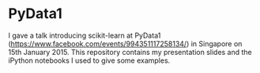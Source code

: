 # PyData1
I gave a talk introducing scikit-learn at PyData1 (https://www.facebook.com/events/994351117258134/) in Singapore on 15th January 2015. This repository contains my presentation slides and the iPython notebooks I used to give some examples.
